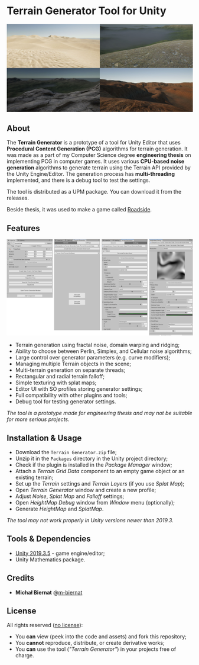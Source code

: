 # Terrain Generator Tool for Unity

<p align="center"><img src="./Media/cover.png"/></p>

## About

The **Terrain Generator** is a prototype of a tool for Unity Editor that uses **Procedural Content Generation (PCG)** algorithms for terrain generation. It was made as a part of my Computer Science degree **engineering thesis** on implementing PCG in computer games. It uses various **CPU-based noise generation** algorithms to generate terrain using the Terrain API provided by the Unity Engine/Editor. The generation process has **multi-threading** implemented, and there is a debug tool to test the settings.

The tool is distributed as a UPM package. You can download it from the releases.

Beside thesis, it was used to make a game called [Roadside](https://m-biernat.itch.io/roadside).

## Features

<p align="center"><img src="./Media/preview.png"/></p>

 - Terrain generation using fractal noise, domain warping and ridging;
 - Ability to choose between Perlin, Simplex, and Cellular noise algorithms;
 - Large control over generator parameters (e.g. curve modifiers);
 - Managing multiple Terrain objects in the scene;
 - Multi-terrain generation on separate threads;
 - Rectangular and radial terrain falloff;
 - Simple texturing with splat maps;
 - Editor UI with SO profiles storing generator settings;
 - Full compatibility with other plugins and tools;
 - Debug tool for testing generator settings.

*The tool is a prototype made for engineering thesis and may not be suitable for more serious projects.*

## Installation & Usage

* Download the `Terrain Generator.zip` file;
* Unzip it in the `Packages` directory in the Unity project directory;
* Check if the plugin is installed in the *Package Manager* window;
* Attach a *Terrain Grid Data* component to an empty game object or an existing terrain;
* Set up the *Terrain* settings and *Terrain Layers* (if you use *Splat Map*);
* Open *Terrain Generator* window and create a new profile;
* Adjust *Noise*, *Splat Map* and *Falloff* settings;
* Open *HeightMap Debug* window from *Window* menu (optionally);
* Generate *HeightMap* and *SplatMap*.

*The tool may not work properly in Unity versions newer than 2019.3.*

## Tools & Dependencies

 - [Unity 2019.3.5](https://unity.com/releases/editor/whats-new/2019.3.5) - game engine/editor;
 - Unity Mathematics package.

## Credits

 - **Michał Biernat** @[m-biernat](https://github.com/m-biernat)

## License

All rights reserved ([no license](https://choosealicense.com/no-permission/)): 
 - You **can** view (peek into the code and assets) and fork this repository;
 - You **cannot** reproduce, distribute, or create derivative works;
 - You **can** use the tool (*"Terrain Generator"*) in your projects free of charge.
